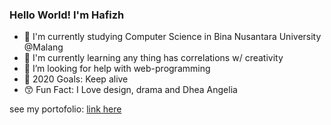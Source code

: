 ### Hello World! I'm Hafizh

- 🎒 I'm currently studying Computer Science in Bina Nusantara University @Malang
- 📘 I'm currently learning any thing has correlations w/ creativity
- 🤔 I’m looking for help with web-programming
- 🎯 2020 Goals: Keep alive
- 😙 Fun Fact: I Love design, drama and Dhea Angelia

see my portofolio: [link here][website]

[website]: http://hafizhmo.github.io/
